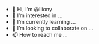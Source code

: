 - 👋 Hi, I’m @lliony
- 👀 I’m interested in ...
- 🌱 I’m currently learning ...
- 💞️ I’m looking to collaborate on ...
- 📫 How to reach me ...

<!---
lliony/lliony is a ✨ special ✨ repository because its `README.md` (this file) appears on your GitHub profile.
You can click the Preview link to take a look at your changes.
--->
